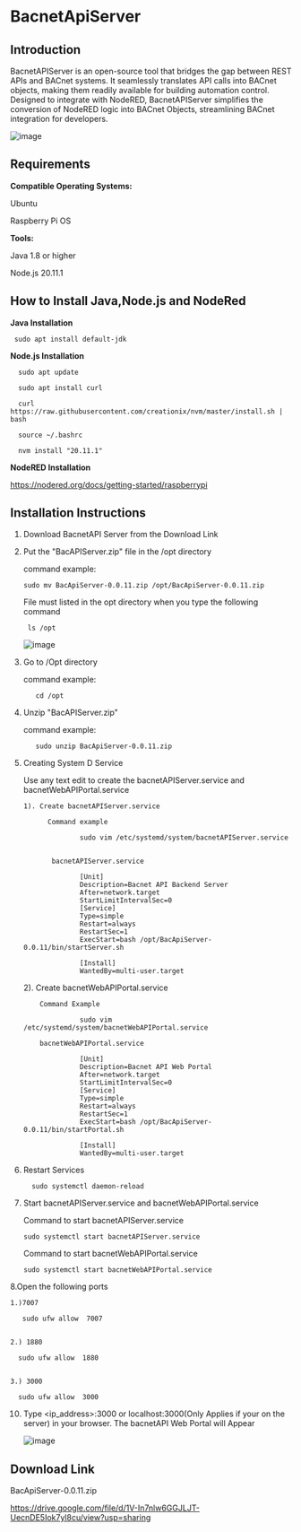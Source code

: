 # BacnetApiServer


Introduction
--

BacnetAPIServer is an open-source tool that bridges the gap between REST APIs and BACnet systems. It seamlessly translates API calls into BACnet objects, making them readily available for building automation control. Designed to integrate with NodeRED, BacnetAPIServer simplifies the conversion of NodeRED logic into BACnet Objects, streamlining BACnet integration for developers.


![image](https://github.com/selvadurai/BacnetAPIServer/assets/4705770/47bc5d81-6fa4-42bf-88e5-fc0ca2b1955b)








Requirements
--

**Compatible Operating Systems:**
 
 Ubuntu
 
 Raspberry Pi OS
 
**Tools:**

Java 1.8 or higher

Node.js 20.11.1


How to Install Java,Node.js and NodeRed
--

**Java Installation**

     sudo apt install default-jdk

**Node.js Installation**

      sudo apt update

      sudo apt install curl 
     
      curl https://raw.githubusercontent.com/creationix/nvm/master/install.sh | bash 
     
      source ~/.bashrc   
     
      nvm install "20.11.1"

 **NodeRED Installation**     

 https://nodered.org/docs/getting-started/raspberrypi     


 
 
Installation Instructions
--
1. Download BacnetAPI Server from the Download Link

2. Put the "BacAPIServer<version>.zip" file in the /opt directory

     command example:
   
       sudo mv BacApiServer-0.0.11.zip /opt/BacApiServer-0.0.11.zip

    File must listed in the opt directory when you type the following command

        ls /opt
   ![image](https://github.com/selvadurai/BacnetAPIServer/assets/4705770/a51112df-06f4-4c17-a681-f2fa7daa0257)
            
3. Go to /Opt directory

    command example:
   
          cd /opt
   
     
4. Unzip  "BacAPIServer<version>.zip"

   command example:

          sudo unzip BacApiServer-0.0.11.zip

5. Creating System D Service

   
      Use any text edit to create the bacnetAPIServer.service and bacnetWebAPIPortal.service

       1). Create bacnetAPIServer.service

             Command example
         
                     sudo vim /etc/systemd/system/bacnetAPIServer.service
   
          
              bacnetAPIServer.service
   
                     [Unit]
                     Description=Bacnet API Backend Server
                     After=network.target
                     StartLimitIntervalSec=0
                     [Service]
                     Type=simple
                     Restart=always
                     RestartSec=1
                     ExecStart=bash /opt/BacApiServer-0.0.11/bin/startServer.sh
                     
                     [Install]
                     WantedBy=multi-user.target

      2). Create bacnetWebAPIPortal.service

           Command Example
        
                     sudo vim /etc/systemd/system/bacnetWebAPIPortal.service
        
           bacnetWebAPIPortal.service
          
                     [Unit]
                     Description=Bacnet API Web Portal
                     After=network.target
                     StartLimitIntervalSec=0
                     [Service]
                     Type=simple
                     Restart=always
                     RestartSec=1
                     ExecStart=bash /opt/BacApiServer-0.0.11/bin/startPortal.sh
                                 
                     [Install]
                     WantedBy=multi-user.target
                                
  
  6. Restart Services
  
           sudo systemctl daemon-reload


  7. Start  bacnetAPIServer.service and  bacnetWebAPIPortal.service

     Command to start bacnetAPIServer.service
     
         sudo systemctl start bacnetAPIServer.service

     Command to start bacnetWebAPIPortal.service
     
         sudo systemctl start bacnetWebAPIPortal.service

 8.Open the following ports

    1.)7007

       sudo ufw allow  7007

   
    2.) 1880

      sudo ufw allow  1880

   
    3.) 3000

      sudo ufw allow  3000

 10. Type <ip_address>:3000 or localhost:3000(Only Applies if your on the server) in your browser. The bacnetAPI Web Portal will Appear

     ![image](https://github.com/selvadurai/BacnetAPIServer/assets/4705770/d9a731a9-b259-46d4-b32b-c0abfebfe404)

         


   
 
     
   
 
Download Link
--
BacApiServer-0.0.11.zip

https://drive.google.com/file/d/1V-In7nlw6GGJLJT-UecnDE5Iok7yl8cu/view?usp=sharing
